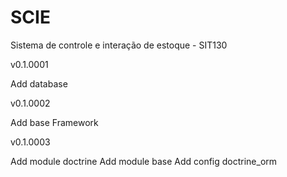SCIE
====

Sistema de controle e interação de estoque - SIT130

v0.1.0001

Add database 

v0.1.0002

Add base Framework

v0.1.0003

Add module doctrine
Add module base
Add config doctrine_orm 

